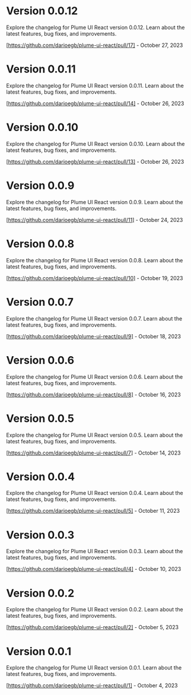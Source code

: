 # Version 0.0.12
Explore the changelog for Plume UI React version 0.0.12. Learn about the latest features, bug fixes, and improvements.

[https://github.com/darioegb/plume-ui-react/pull/17] - October 27, 2023



# Version 0.0.11
Explore the changelog for Plume UI React version 0.0.11. Learn about the latest features, bug fixes, and improvements.

[https://github.com/darioegb/plume-ui-react/pull/14] - October 26, 2023

# Version 0.0.10
Explore the changelog for Plume UI React version 0.0.10. Learn about the latest features, bug fixes, and improvements.

[https://github.com/darioegb/plume-ui-react/pull/13] - October 26, 2023

# Version 0.0.9
Explore the changelog for Plume UI React version 0.0.9. Learn about the latest features, bug fixes, and improvements.

[https://github.com/darioegb/plume-ui-react/pull/11] - October 24, 2023

# Version 0.0.8
Explore the changelog for Plume UI React version 0.0.8. Learn about the latest features, bug fixes, and improvements.

[https://github.com/darioegb/plume-ui-react/pull/10] - October 19, 2023

# Version 0.0.7
Explore the changelog for Plume UI React version 0.0.7. Learn about the latest features, bug fixes, and improvements.

[https://github.com/darioegb/plume-ui-react/pull/9] - October 18, 2023

# Version 0.0.6
Explore the changelog for Plume UI React version 0.0.6. Learn about the latest features, bug fixes, and improvements.

[https://github.com/darioegb/plume-ui-react/pull/8] - October 16, 2023

# Version 0.0.5
Explore the changelog for Plume UI React version 0.0.5. Learn about the latest features, bug fixes, and improvements.

[https://github.com/darioegb/plume-ui-react/pull/7] - October 14, 2023



# Version 0.0.4
Explore the changelog for Plume UI React version 0.0.4. Learn about the latest features, bug fixes, and improvements.

[https://github.com/darioegb/plume-ui-react/pull/5] - October 11, 2023



# Version 0.0.3
Explore the changelog for Plume UI React version 0.0.3. Learn about the latest features, bug fixes, and improvements.

[https://github.com/darioegb/plume-ui-react/pull/4] - October 10, 2023



# Version 0.0.2
Explore the changelog for Plume UI React version 0.0.2. Learn about the latest features, bug fixes, and improvements.

[https://github.com/darioegb/plume-ui-react/pull/2] - October 5, 2023



# Version 0.0.1
Explore the changelog for Plume UI React version 0.0.1. Learn about the latest features, bug fixes, and improvements.

[https://github.com/darioegb/plume-ui-react/pull/1] - October 4, 2023

